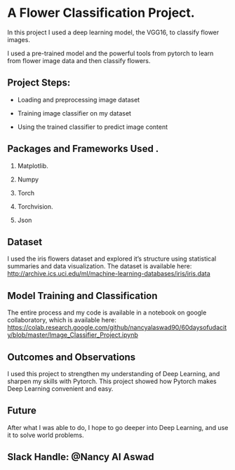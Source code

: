 


# A Flower Classification Project.

In this project I used a deep learning model, the VGG16, to classify flower images.

I used a pre-trained model and the powerful tools from pytorch to learn from flower image data and then classify flowers.


## Project Steps:

* Loading and preprocessing image dataset

* Training image classifier on my dataset

* Using the trained classifier to predict image content


## Packages and Frameworks Used .

1. Matplotlib. 

2. Numpy

3. Torch

4. Torchvision.

5. Json


## Dataset 

I used the iris flowers dataset and explored it’s structure using statistical summaries and data visualization. The dataset is available here: http://archive.ics.uci.edu/ml/machine-learning-databases/iris/iris.data


## Model Training and Classification

The entire process and my code is available in a notebook on google collaboratory, which is available here: https://colab.research.google.com/github/nancyalaswad90/60daysofudacity/blob/master/Image_Classifier_Project.ipynb


## Outcomes and Observations

I used this project to strengthen my understanding of Deep Learning, and sharpen my skills with Pytorch. This project showed how Pytorch makes Deep Learning convenient and easy.


## Future 

After what I was able to do, I hope to go deeper into Deep Learning, and use it to solve world problems.

## Slack Handle: @Nancy Al Aswad
